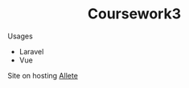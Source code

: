 <base target="_blank">
<h1 align="center">Coursework3</h1>
<p>Usages</p>
<ul>
    <li><a>Laravel</a></li>
    <li><a>Vue</a></li>
</ul>
<p>Site on hosting <a href="http://allete-shop.mcdir.ru/" target="_blank">Allete</a></p>
